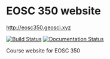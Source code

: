 # EOSC 350 website

http://eosc350.geosci.xyz

[![Build Status](https://travis-ci.org/geoscixyz/eosc350website.svg?branch=master)](https://travis-ci.org/geoscixyz/eosc350website)
[![Documentation Status](https://readthedocs.org/projects/eosc350website/badge/?version=latest)](http://eosc350.geosci.xyz/en/latest/?badge=latest)

Course website for EOSC 350
